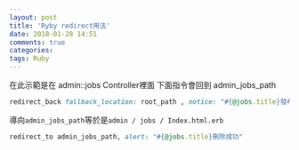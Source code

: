 ```yaml
---
layout: post
title: 'Ryby redirect用法'
date: 2018-01-28 14:51
comments: true
categories:
tags: Ruby
---
```

在此示範是在 admin::jobs Controller裡面
下面指令會回到 admin_jobs_path
```rb
redirect_back fallback_location: root_path , notice: "#{@jobs.title}發布成功"
```
導向`admin_jobs_path`等於是`admin / jobs / Index.html.erb`
```rb
redirect_to admin_jobs_path, alert: "#{@jobs.title}刪除成功"
```